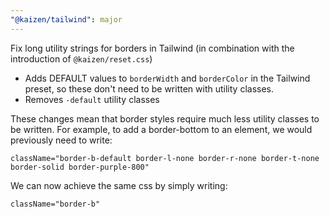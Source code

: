 ```yaml
---
"@kaizen/tailwind": major
---
```


Fix long utility strings for borders in Tailwind (in combination with the introduction of `@kaizen/reset.css`)

- Adds DEFAULT values to `borderWidth` and `borderColor` in the Tailwind preset, so these don't need to be written with utility classes.
- Removes `-default` utility classes

These changes mean that border styles require much less utility classes to be written.
For example, to add a border-bottom to an element, we would previously need to write:
```
className="border-b-default border-l-none border-r-none border-t-none border-solid border-purple-800"
```
We can now achieve the same css by simply writing:
```
className="border-b"
```
